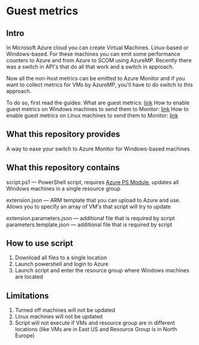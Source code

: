# Guest metrics
## Intro
In Microsoft Azure cloud you can create Virtual Machines. Linux-based or Windows-based. For these machines you can emit some performance counters to Azure and from Azure to SCOM using AzureMP. Recently there was a switch in API's that do all that work and a switch in approach.

Now all the non-host metrics can be emitted to Azure Monitor and if you want to collect metrics for VMs by AzureMP, you'll have to do switch to this approach.

To do so, first read the guides:
  What are guest metrics: [link](https://docs.microsoft.com/en-us/azure/cost-management/azure-vm-extended-metrics)
  How to enable guest metrics on Windows machines to send them to Monitor: [link](https://docs.microsoft.com/en-us/azure/azure-monitor/platform/collect-custom-metrics-guestos-resource-manager-vm)
  How to enable guest metrics on Linux machines to send them to Monitor: [link](https://docs.microsoft.com/en-us/azure/azure-monitor/platform/collect-custom-metrics-linux-telegraf)
 
## What this repository provides
A way to ease your switch to Azure Monitor for Windows-based machines

## What this repository contains
script.ps1 — PowerShell script, requires [Azure PS Module](https://docs.microsoft.com/en-us/powershell/azure/install-az-ps?view=azps-1.4.0), updates all Windows machines in a single resource group

extension.json — ARM template that you can upload to Azure and use. Allows you to specify an array of VM's that script will try to update

extension.parameters.json — additional file that is required by script
parameters.template.json — additional file that is required by script

## How to use script
  1. Download all files to a single location
  2. Launch powershell and login to Azure
  3. Launch script and enter the resource group where Windows machines are located

## Limitations
  1. Turned off machines will not be updated
  2. Linux machines will not be updated
  3. Script will not execute if VMs and resource group are in different locations (like VMs are in East US and Resource Group is in North Europe) 

